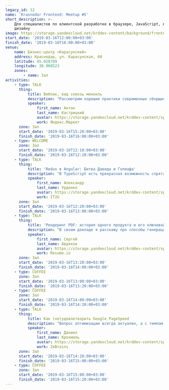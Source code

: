 ```yaml
---
legacy_id: 12
name: 'Krasnodar Frontend: Meetup #5'
short_description: >-
    Для специалистов по клиентской разработке в браузере, JavaScript, вёрстке и
    дизайну
image: https://storage.yandexcloud.net/krddev-content/background/frontend.jpg
start_date: '2019-03-16T12:00:00+03:00'
finish_date: '2019-03-16T16:00:00+03:00'
venue:
    name: Бизнес-центр «Карасунский»
    address: Краснодар, ул. Карасунская, 60
    latitude: 45.028789
    longitude: 38.968523
    zones:
        - name: Зал
activities:
    - type: TALK
      thing:
          title: Вебпак, вид сквозь монокль
          description: "Рассмотрим хорошие практики современных сборщиков в мире фронтенда. Разберём популярные проблемы.\r\nПопрощаемся со страхом копания в конфигах, а также узнаем, как настроить вебпак со снайперской точностью."
          speaker:
              first_name: Антон
              last_name: Кастрицкий
              avatar: https://storage.yandexcloud.net/krddev-content/speakers%2Fanton-kastritskiy.jpeg
              work: Яндекс.Маркет
      zone: Зал
      start_date: '2019-03-16T15:20:00+03:00'
      finish_date: '2019-03-16T16:00:00+03:00'
    - type: WELCOME
      zone: Зал
      start_date: '2019-03-16T12:10:00+03:00'
      finish_date: '2019-03-16T12:20:00+03:00'
    - type: TALK
      thing:
          title: 'Redux в Angular: Битва Давида и Голиафа'
          description: "В TypeScript есть прекрасная возможность спрятать повторяемую логику в декораторах.\r\nNGXS это Redux спрятанный в декораторах. Больше не надо писать редюсеры и эффекты, только набор экшенов и класс-состояние.\r\nВсю остальную скучную рутину NGXS декорирует под своим капотом.\r\nСравниваем реализацию кейсов на NGXS и NGRX."
          speaker:
              first_name: Александр
              last_name: Урденко
              avatar: https://storage.yandexcloud.net/krddev-content/speakers%2Faleks-urdenko.jpeg
              work: IT2G
      zone: Зал
      start_date: '2019-03-16T12:20:00+03:00'
      finish_date: '2019-03-16T13:00:00+03:00'
    - type: TALK
      thing:
          title: 'Рендеринг PDF: история одного продукта и его ключевой функции'
          description: "В своем докладе я расскажу про способы генерации PDF на клиенте и сервере, которые наша команда успешно применила в продукте с пользовательской базой в 2.5M+ человек.\r\nСравню такие подходы как: серверная генерация документов из HTML с помощью WickedPDF и Pupeeter, клиентская/серверная генерация документов из react шаблонов посредством react-pdf и просмотр pdf на клиенте с помощью PDF.js.\r\nТакже в докладе будет много о фейлах и проблемах, с которыми мы столкнулись и как из-за черного квадратика мы потеряли лояльного пользователя"
          speaker:
              first_name: Сергей
              last_name: Авдяков
              avatar: https://storage.yandexcloud.net/krddev-content/speakers%2Fsergey-avdyakov.jpeg
              work: Resume.io
      zone: Зал
      start_date: '2019-03-16T13:20:00+03:00'
      finish_date: '2019-03-16T14:00:00+03:00'
    - type: COFFEE
      zone: Зал
      start_date: '2019-03-16T13:00:00+03:00'
      finish_date: '2019-03-16T13:20:00+03:00'
    - type: COFFEE
      zone: Зал
      start_date: '2019-03-16T14:00:00+03:00'
      finish_date: '2019-03-16T14:20:00+03:00'
    - type: TALK
      thing:
          title: Как (не)удовлетворить Google PageSpeed
          description: "Вопрос оптимизации всегда актуален, а с темпом развития технологий на фронте — вдвойне.\r\nЯ расскажу как мы решали основные проблемы производительности сайта, который находится в продакшене.\r\nРассмотрим сервис Google PageSpeed и на основе его критериев, попытаемся вывести формулу повышения производительности приложения."
          speaker:
              first_name: Даниил
              last_name: Крохмаль
              avatar: https://storage.yandexcloud.net/krddev-content/speakers%2Fdaniil-krohmal.jpeg
              work: ZeBrains
      zone: Зал
      start_date: '2019-03-16T14:20:00+03:00'
      finish_date: '2019-03-16T15:00:00+03:00'
    - type: COFFEE
      zone: Зал
      start_date: '2019-03-16T15:00:00+03:00'
      finish_date: '2019-03-16T15:20:00+03:00'
---
```

